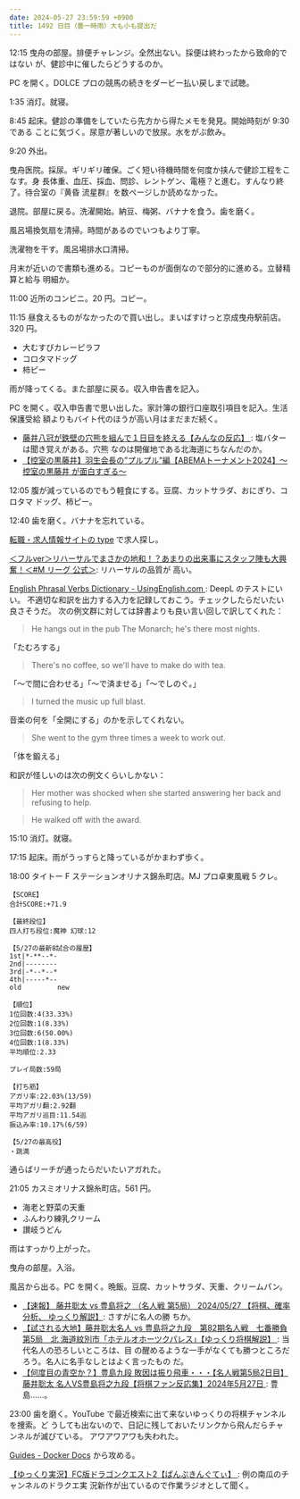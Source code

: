 ```yaml
---
date: 2024-05-27 23:59:59 +0900
title: 1492 日目（曇一時雨）大も小も提出だ
---
```


12:15 曳舟の部屋。排便チャレンジ。全然出ない。採便は終わったから致命的ではない
が、健診中に催したらどうするのか。

PC を開く。DOLCE プロの競馬の続きをダービー払い戻しまで試聴。

1:35 消灯。就寝。

8:45 起床。健診の準備をしていたら先方から得たメモを発見。開始時刻が 9:30 である
ことに気づく。尿意が著しいので放尿。水をがぶ飲み。

9:20 外出。

曳舟医院。採尿。ギリギリ確保。ごく短い待機時間を何度か挟んで健診工程をこなす。身
長体重、血圧、採血、問診、レントゲン、電極？と進む。すんなり終了。待合室の『黄昏
流星群』を数ページしか読めなかった。

退院。部屋に戻る。洗濯開始。納豆、梅粥、バナナを食う。歯を磨く。

風呂場換気扇を清掃。時間があるのでいつもより丁寧。

洗濯物を干す。風呂場排水口清掃。

月末が近いので書類も進める。コピーものが面倒なので部分的に進める。立替精算と給与
明細か。

11:00 近所のコンビニ。20 円。コピー。

11:15 昼食えるものがなかったので買い出し。まいばすけっと京成曳舟駅前店。320 円。

* 大むすびカレーピラフ
* コロタマドッグ
* 柿ピー

雨が降ってくる。また部屋に戻る。収入申告書を記入。

PC を開く。収入申告書で思い出した。家計簿の銀行口座取引項目を記入。生活保護受給
額よりもバイト代のほうが高い月はまだまだ続く。

* [藤井八冠が鉄壁の穴熊を組んで１日目を終える【みんなの反応】
  ](https://www.youtube.com/watch?v=UW3I2Y0cnJI): 塩バターは聞き覚えがある。穴熊
  なのは開催地である北海道にちなんだのか。
* [【控室の黒藤井】羽生会長の”プルプル”編【ABEMAトーナメント2024】～控室の黒藤井
  が面白すぎる～](https://www.youtube.com/watch?v=Yi_NF3Ta5y8)

12:05 腹が減っているのでもう軽食にする。豆腐、カットサラダ、おにぎり、コロタマ
ドッグ、柿ピー。

12:40 歯を磨く。バナナを忘れている。

[転職・求人情報サイトの type](https://type.jp/) で求人探し。

[＜フルver＞リハーサルでまさかの地和！？あまりの出来事にスタッフ陣も大興奮！＜#M
リーグ 公式＞](https://www.youtube.com/watch?v=grrqN39zfyE): リハーサルの品質が
高い。

[English Phrasal Verbs Dictionary - UsingEnglish.com
](https://www.usingenglish.com/reference/phrasal-verbs/): DeepL のテストにいい。
不適切な和訳を出力する入力を記録しておこう。チェックしたらだいたい良さそうだ。
次の例文群に対しては辞書よりも良い言い回しで訳してくれた：

> He hangs out in the pub The Monarch; he's there most nights.

「たむろする」

> There's no coffee, so we'll have to make do with tea.

「～で間に合わせる」「～で済ませる」「～でしのぐ。」

> I turned the music up full blast.

音楽の何を「全開にする」のかを示してくれない。

> She went to the gym three times a week to work out.

「体を鍛える」

和訳が怪しいのは次の例文くらいしかない：

> Her mother was shocked when she started answering her back and refusing to
> help.

> He walked off with the award.

15:10 消灯。就寝。

17:15 起床。雨がうっすらと降っているがかまわず歩く。

18:00 タイトー F ステーションオリナス錦糸町店。MJ プロ卓東風戦 5 クレ。

```text
【SCORE】
合計SCORE:+71.9

【最終段位】
四人打ち段位:魔神 幻球:12

【5/27の最新8試合の履歴】
1st|*-**--*-
2nd|--------
3rd|-*--*--*
4th|-----*--
old         new

【順位】
1位回数:4(33.33%)
2位回数:1(8.33%)
3位回数:6(50.00%)
4位回数:1(8.33%)
平均順位:2.33

プレイ局数:59局

【打ち筋】
アガリ率:22.03%(13/59)
平均アガリ翻:2.92翻
平均アガリ巡目:11.54巡
振込み率:10.17%(6/59)

【5/27の最高役】
・跳満
```

通らばリーチが通ったらだいたいアガれた。

21:05 カスミオリナス錦糸町店。561 円。

* 海老と野菜の天重
* ふんわり練乳クリーム
* 讃岐うどん

雨はすっかり上がった。

曳舟の部屋。入浴。

風呂から出る。PC を開く。晩飯。豆腐、カットサラダ、天重、クリームパン。

* [【速報】 藤井聡太 vs 豊島将之 （名人戦 第5局） 2024/05/27 【将棋、確率分析、
  ゆっくり解説】](https://www.youtube.com/watch?v=CBLspUjWxhk): さすがに名人の勝
  ちか。
* [【試される大地】藤井聡太名人 vs 豊島将之九段　第82期名人戦　七番勝負第5局　北
  海道紋別市「ホテルオホーツクパレス」【ゆっくり将棋解説】
  ](https://www.youtube.com/watch?v=cUUewzGQycI): 当代名人の恐ろしいところは、目
  の醒めるような一手がなくても勝つところだろう。名人に名手なしとはよく言ったもの
  だ。
* [【何度目の青空か？】豊島九段 敗因は振り飛車・・・【名人戦第5局2日目】藤井聡太
  名人VS豊島将之九段【将棋ファン反応集】2024年5月27日
  ](https://www.youtube.com/watch?v=FkoKysEuPOc): 豊島……。

23:00 歯を磨く。YouTube で最近検索に出て来ないゆっくりの将棋チャンネルを捜索。ど
うしても出ないので、日記に残しておいたリンクから飛んだらチャンネルが滅びている。
アワアワアワも失われた。

[Guides - Docker Docs](https://docs.docker.com/guides/) から攻める。

[【ゆっくり実況】FC版ドラゴンクエスト2【ぱんぷきんぐてぃ】
](https://www.youtube.com/watch?v=5zIWUDIE9SM): 例の南瓜のチャンネルのドラクエ実
況新作が出ているので作業ラジオとして聞く。
